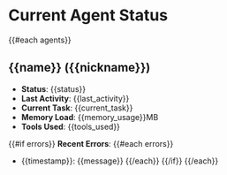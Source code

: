 # Current Agent Status
{{#each agents}}
## {{name}} ({{nickname}})
- **Status**: {{status}}
- **Last Activity**: {{last_activity}}
- **Current Task**: {{current_task}}
- **Memory Load**: {{memory_usage}}MB
- **Tools Used**: {{tools_used}}

{{#if errors}}
**Recent Errors**:
{{#each errors}}
- {{timestamp}}: {{message}}
{{/each}}
{{/if}}
{{/each}}

